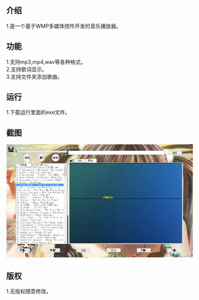 <h2>介绍</h2>
1.是一个基于WMP多媒体控件开发的音乐播放器。
<h2>功能</h2>
1.支持mp3,mp4,wav等各种格式。<br/>
2.支持歌词显示。<br/>
3.支持文件夹添加歌曲。<br/>
<h2>运行</h2>
1.下载运行里面的exe文件。
<h2>截图</h2>
<img src="https://raw.githubusercontent.com/shaoshixiong/kumaobofangqi/master/%E6%88%AA%E5%9B%BE/QQ%E6%88%AA%E5%9B%BE20190917191104.jpg" alt="" style="max-width:100%;">
<h2>版权</h2>
1.无版权随意修改。
